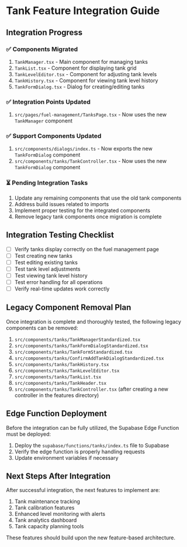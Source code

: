 # Tank Feature Integration Guide

## Integration Progress

### ✅ Components Migrated
1. `TankManager.tsx` - Main component for managing tanks
2. `TankList.tsx` - Component for displaying tank grid 
3. `TankLevelEditor.tsx` - Component for adjusting tank levels
4. `TankHistory.tsx` - Component for viewing tank level history
5. `TankFormDialog.tsx` - Dialog for creating/editing tanks

### ✅ Integration Points Updated
1. `src/pages/fuel-management/TanksPage.tsx` - Now uses the new `TankManager` component

### ✅ Support Components Updated
1. `src/components/dialogs/index.ts` - Now exports the new `TankFormDialog` component
2. `src/components/tanks/TankController.tsx` - Now uses the new `TankFormDialog` component

### ⏳ Pending Integration Tasks
1. Update any remaining components that use the old tank components
2. Address build issues related to imports
3. Implement proper testing for the integrated components
4. Remove legacy tank components once migration is complete

## Integration Testing Checklist

- [ ] Verify tanks display correctly on the fuel management page
- [ ] Test creating new tanks
- [ ] Test editing existing tanks
- [ ] Test tank level adjustments
- [ ] Test viewing tank level history
- [ ] Test error handling for all operations
- [ ] Verify real-time updates work correctly

## Legacy Component Removal Plan

Once integration is complete and thoroughly tested, the following legacy components can be removed:

1. `src/components/tanks/TankManagerStandardized.tsx`
2. `src/components/tanks/TankFormDialogStandardized.tsx`
3. `src/components/tanks/TankFormStandardized.tsx`
4. `src/components/tanks/ConfirmAddTankDialogStandardized.tsx`
5. `src/components/tanks/TankHistory.tsx`
6. `src/components/tanks/TankLevelEditor.tsx`
7. `src/components/tanks/TankList.tsx`
8. `src/components/tanks/TankHeader.tsx`
9. `src/components/tanks/TankController.tsx` (after creating a new controller in the features directory)

## Edge Function Deployment

Before the integration can be fully utilized, the Supabase Edge Function must be deployed:

1. Deploy the `supabase/functions/tanks/index.ts` file to Supabase
2. Verify the edge function is properly handling requests
3. Update environment variables if necessary

## Next Steps After Integration

After successful integration, the next features to implement are:

1. Tank maintenance tracking
2. Tank calibration features
3. Enhanced level monitoring with alerts
4. Tank analytics dashboard
5. Tank capacity planning tools

These features should build upon the new feature-based architecture. 